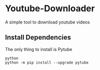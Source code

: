# Youtube-Downloader
A simple tool to download youtube videos

## Install Dependencies
The only thing to install is Pytube 

```
python
python -m pip install --upgrade pytube
```
